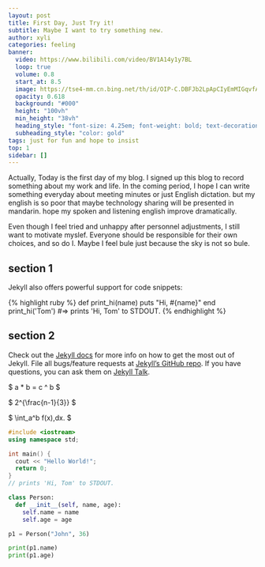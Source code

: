 ```yaml
---
layout: post
title: First Day, Just Try it!
subtitle: Maybe I want to try something new.
author: xyli
categories: feeling
banner:
  video: https://www.bilibili.com/video/BV1A14y1y7BL
  loop: true
  volume: 0.8
  start_at: 8.5
  image: https://tse4-mm.cn.bing.net/th/id/OIP-C.DBFJb2LpApCIyEmMIGqvfAHaEK
  opacity: 0.618
  background: "#000"
  height: "100vh"
  min_height: "38vh"
  heading_style: "font-size: 4.25em; font-weight: bold; text-decoration: underline"
  subheading_style: "color: gold"
tags: just for fun and hope to insist
top: 1
sidebar: []
---
```


Actually, Today is the first day of my blog. I signed up this blog to record something about my work and life. In the coming period, I hope I can write something everyday about meeting minutes or just English dictation. but my english is so poor that maybe technology sharing will be presented in mandarin. hope my spoken and listening english improve dramatically.

Even though I feel tried and unhappy after personnel adjustments, I still want to motivate myslef. Everyone should be responsible for their own choices, and so do I. Maybe I feel bule just because the sky is not so bule.


## section 1

Jekyll also offers powerful support for code snippets:

{% highlight ruby %}
def print_hi(name)
puts "Hi, #{name}"
end
print_hi('Tom')
#=> prints 'Hi, Tom' to STDOUT.
{% endhighlight %}

## section 2

Check out the [Jekyll docs][jekyll-docs] for more info on how to get the most out of Jekyll. File all bugs/feature requests at [Jekyll’s GitHub repo][jekyll-gh]. If you have questions, you can ask them on [Jekyll Talk][jekyll-talk].

[jekyll-docs]: https://jekyllrb.com/docs/home
[jekyll-gh]: https://github.com/jekyll/jekyll
[jekyll-talk]: https://talk.jekyllrb.com/

$ a \* b = c ^ b $

$ 2^{\frac{n-1}{3}} $

$ \int_a^b f(x)\,dx. $

```cpp
#include <iostream>
using namespace std;

int main() {
  cout << "Hello World!";
  return 0;
}
// prints 'Hi, Tom' to STDOUT.
```

```python
class Person:
  def __init__(self, name, age):
    self.name = name
    self.age = age

p1 = Person("John", 36)

print(p1.name)
print(p1.age)
```
